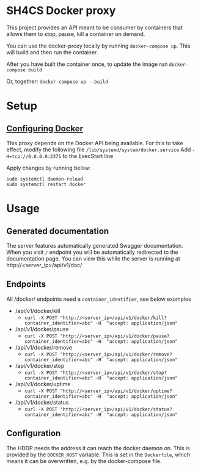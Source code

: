 # SH4CS Docker proxy
This project provides an API meant to be consumer by containers that allows them to stop, pause, kill a container on demand.

You can use the docker-proxy locally by running `docker-compose up`. This will build and then run the container.

After you have built the container once, to update the image run `docker-compose build`

Or, together: `docker-compose up --build`

# Setup
## [Configuring Docker](https://blog.usejournal.com/how-to-enable-docker-remote-api-on-docker-host-7b73bd3278c6?gi=38e6d5534419)
This proxy depends on the Docker API being available. For this to take effect, modify the following file `/lib/systemd/system/docker.service`
Add `-H=tcp://0.0.0.0:2375` to the ExecStart line

Apply changes by running below:
```
sudo systemctl daemon-reload
sudo systemctl restart docker
```

# Usage
## Generated documentation
The server features automatically generated Swagger documentation.
When you visit `/` endpoint you will be automatically redirected to the documentation page.
You can view this while the server is running at http://<server_ip>/api/v1/doc/

## Endpoints
All /docker/ endpoints need a `container_identifier`, see below examples

* /api/v1/docker/kill
    * `curl -X POST "http://<server_ip>/api/v1/docker/kill?container_identifier=abc" -H  "accept: application/json"`
* /api/v1/docker/pause
    * `curl -X POST "http://<server_ip>/api/v1/docker/pause?container_identifier=abc" -H  "accept: application/json"`
* /api/v1/docker/remove
    * `curl -X POST "http://<server_ip>/api/v1/docker/remove?container_identifier=abc" -H  "accept: application/json"`
* /api/v1/docker/stop
    * `curl -X POST "http://<server_ip>/api/v1/docker/stop?container_identifier=abc" -H  "accept: application/json"`
* /api/v1/docker/uptime
    * `curl -X POST "http://<server_ip>/api/v1/docker/uptime?container_identifier=abc" -H  "accept: application/json"`
* /api/v1/docker/status
    * `curl -X POST "http://<server_ip>/api/v1/docker/status?container_identifier=abc" -H  "accept: application/json"`

## Configuration
The HDDP needs the address it can reach the docker daemon on. This is provided by the `DOCKER_HOST` variable. This is set in the `Dockerfile`, which means it can be overwritten, e.g. by the docker-compose file.


